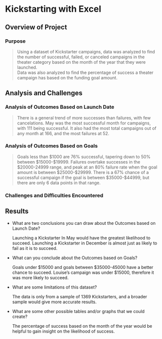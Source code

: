 # Kickstarting with Excel

## Overview of Project

### Purpose

>   Using a dataset of Kickstarter campaigns, data was analyzed to find the
>   number of successful, failed, or canceled campaigns in the theater category
>   based on the month of the year that they were launched.  
>   Data was also analyzed to find the percentage of success a theater campaign
>   has based on the funding goal amount.

## Analysis and Challenges

### Analysis of Outcomes Based on Launch Date

>   There is a general trend of more successes than failures, with few
>   cancelations. May was the most successful month for campaigns, with 111
>   being successful. It also had the most total campaigns out of any month at
>   166, and the most failures at 52.

### Analysis of Outcomes Based on Goals

>   Goals less than \$1000 are 76% successful, tapering down to 50% between
>   \$15000-\$19999. Failures overtake successes in the \$20000-24999 range, and
>   peak at an 80% failure rate when the goal amount is between \$25000-\$29999.
>   There is a 67% chance of a successful campaign if the goal is between
>   \$35000-\$44999, but there are only 6 data points in that range.

### Challenges and Difficulties Encountered

## Results

-   What are two conclusions you can draw about the Outcomes based on Launch
    Date?

    Launching a Kickstarter In May would have the greatest likelihood to
    succeed. Launching a Kickstarter in December is almost just as likely to
    fail as it is to succeed.

-   What can you conclude about the Outcomes based on Goals?

    Goals under \$15000 and goals between \$35000-45000 have a better chance to
    succeed. Louise’s campaign was under \$15000, therefore it was more likely
    to succeed.

-   What are some limitations of this dataset?

    The data is only from a sample of 1369 Kickstarters, and a broader sample
    would give more accurate results.

-   What are some other possible tables and/or graphs that we could create?

    The percentage of success based on the month of the year would be helpful to
    gain insight on the likelihood of success.

# 
